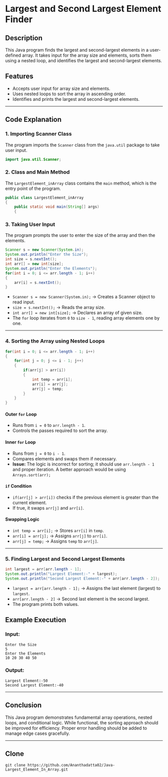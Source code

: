 # Largest and Second Largest Element Finder

## Description
This Java program finds the largest and second-largest elements in a user-defined array. It takes input for the array size and elements, sorts them using a nested loop, and identifies the largest and second-largest elements.

## Features
- Accepts user input for array size and elements.
- Uses nested loops to sort the array in ascending order.
- Identifies and prints the largest and second-largest elements.

---

## Code Explanation

### **1. Importing Scanner Class**
The program imports the `Scanner` class from the `java.util` package to take user input.

```java
import java.util.Scanner;
```

### **2. Class and Main Method**
The `LargestElement_inArray` class contains the `main` method, which is the entry point of the program.

```java
public class LargestElement_inArray
{
    public static void main(String[] args)
    {
```

### **3. Taking User Input**
The program prompts the user to enter the size of the array and then the elements.

```java
Scanner s = new Scanner(System.in);
System.out.println("Enter the Size");
int size = s.nextInt();
int arr[] = new int[size];
System.out.println("Enter the Elements");
for(int i = 0; i <= arr.length - 1; i++)
{
    arr[i] = s.nextInt();
}
```

- `Scanner s = new Scanner(System.in);` → Creates a Scanner object to read input.
- `size = s.nextInt();` → Reads the array size.
- `int arr[] = new int[size];` → Declares an array of given size.
- The `for` loop iterates from `0` to `size - 1`, reading array elements one by one.

---

### **4. Sorting the Array using Nested Loops**
```java
for(int i = 0; i <= arr.length - 1; i++)
{
    for(int j = 0; j <= i - 1; j++)
    {
        if(arr[j] > arr[i])
        {
            int temp = arr[i];
            arr[i] = arr[j];
            arr[j] = temp;
        }
    }
}
```
#### **Outer `for` Loop**
- Runs from `i = 0` to `arr.length - 1`.
- Controls the passes required to sort the array.

#### **Inner `for` Loop**
- Runs from `j = 0` to `i - 1`.
- Compares elements and swaps them if necessary.
- **Issue:** The logic is incorrect for sorting; it should use `arr.length - 1` and proper iteration. A better approach would be using `Arrays.sort(arr);`

#### **`if` Condition**
- `if(arr[j] > arr[i])` checks if the previous element is greater than the current element.
- If true, it swaps `arr[j]` and `arr[i]`.

#### **Swapping Logic**
- `int temp = arr[i];` → Stores `arr[i]` in `temp`.
- `arr[i] = arr[j];` → Assigns `arr[j]` to `arr[i]`.
- `arr[j] = temp;` → Assigns `temp` to `arr[j]`.

---

### **5. Finding Largest and Second Largest Elements**
```java
int largest = arr[arr.length - 1];
System.out.println("Largest Element:-" + largest);
System.out.println("Second Largest Element:-" + arr[arr.length - 2]);
```

- `largest = arr[arr.length - 1];` → Assigns the last element (largest) to `largest`.
- `arr[arr.length - 2]` → Second last element is the second largest.
- The program prints both values.

## **Example Execution**
### **Input:**
```
Enter the Size
5
Enter the Elements
10 20 30 40 50
```
### **Output:**
```
Largest Element:-50
Second Largest Element:-40
```

---

## **Conclusion**
This Java program demonstrates fundamental array operations, nested loops, and conditional logic. While functional, the sorting approach should be improved for efficiency. Proper error handling should be added to manage edge cases gracefully.

---

## Clone
```
git clone https://github.com/Ananthadatta02/Java-Largest_Element_In_Array.git
```
